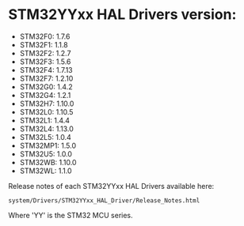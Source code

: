 # STM32YYxx HAL Drivers version:

  * STM32F0: 1.7.6
  * STM32F1: 1.1.8
  * STM32F2: 1.2.7
  * STM32F3: 1.5.6
  * STM32F4: 1.7.13
  * STM32F7: 1.2.10
  * STM32G0: 1.4.2
  * STM32G4: 1.2.1
  * STM32H7: 1.10.0
  * STM32L0: 1.10.5
  * STM32L1: 1.4.4
  * STM32L4: 1.13.0
  * STM32L5: 1.0.4
  * STM32MP1: 1.5.0
  * STM32U5: 1.0.0
  * STM32WB: 1.10.0
  * STM32WL: 1.1.0

Release notes of each STM32YYxx HAL Drivers available here:

`system/Drivers/STM32YYxx_HAL_Driver/Release_Notes.html`

Where 'YY' is the STM32 MCU series.
